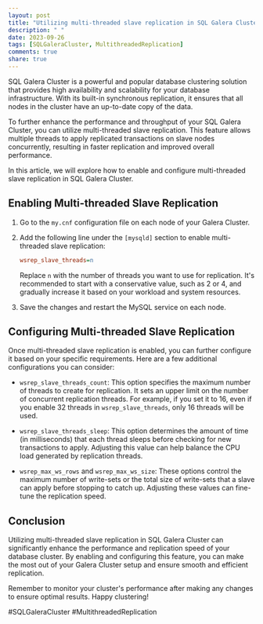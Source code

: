 ```yaml
---
layout: post
title: "Utilizing multi-threaded slave replication in SQL Galera Cluster"
description: " "
date: 2023-09-26
tags: [SQLGaleraCluster, MultithreadedReplication]
comments: true
share: true
---
```


SQL Galera Cluster is a powerful and popular database clustering solution that provides high availability and scalability for your database infrastructure. With its built-in synchronous replication, it ensures that all nodes in the cluster have an up-to-date copy of the data.

To further enhance the performance and throughput of your SQL Galera Cluster, you can utilize multi-threaded slave replication. This feature allows multiple threads to apply replicated transactions on slave nodes concurrently, resulting in faster replication and improved overall performance.

In this article, we will explore how to enable and configure multi-threaded slave replication in SQL Galera Cluster.

## Enabling Multi-threaded Slave Replication

1. Go to the `my.cnf` configuration file on each node of your Galera Cluster.

2. Add the following line under the `[mysqld]` section to enable multi-threaded slave replication:

   ```ini
   wsrep_slave_threads=n
   ```

   Replace `n` with the number of threads you want to use for replication. It's recommended to start with a conservative value, such as 2 or 4, and gradually increase it based on your workload and system resources.

3. Save the changes and restart the MySQL service on each node.

## Configuring Multi-threaded Slave Replication

Once multi-threaded slave replication is enabled, you can further configure it based on your specific requirements. Here are a few additional configurations you can consider:

- `wsrep_slave_threads_count`: This option specifies the maximum number of threads to create for replication. It sets an upper limit on the number of concurrent replication threads. For example, if you set it to 16, even if you enable 32 threads in `wsrep_slave_threads`, only 16 threads will be used.

- `wsrep_slave_threads_sleep`: This option determines the amount of time (in milliseconds) that each thread sleeps before checking for new transactions to apply. Adjusting this value can help balance the CPU load generated by replication threads.

- `wsrep_max_ws_rows` and `wsrep_max_ws_size`: These options control the maximum number of write-sets or the total size of write-sets that a slave can apply before stopping to catch up. Adjusting these values can fine-tune the replication speed.

## Conclusion

Utilizing multi-threaded slave replication in SQL Galera Cluster can significantly enhance the performance and replication speed of your database cluster. By enabling and configuring this feature, you can make the most out of your Galera Cluster setup and ensure smooth and efficient replication.

Remember to monitor your cluster's performance after making any changes to ensure optimal results. Happy clustering!

#SQLGaleraCluster #MultithreadedReplication